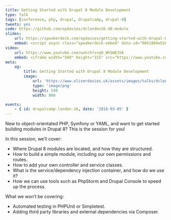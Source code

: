 ```yaml
---
title: Getting Started with Drupal 8 Module Development
type: Talk
tags: [conference, php, drupal, drupalcamp, drupal-8]
tweets: yes
code: https://github.com/opdavies/dclondon16-d8-module
slides:
    url: https://speakerdeck.com/opdavies/getting-started-with-drupal-8-module-development
    embed: <script async class="speakerdeck-embed" data-id="0041804e52664d12a8e31cd118264813" data-ratio="1.77777777777778" src="//speakerdeck.com/assets/embed.js"></script>
video:
    url: https://www.youtube.com/watch?v=qO_Wh5WE3VA
    embed: <iframe width="560" height="315" src="https://www.youtube.com/embed/qO_Wh5WE3VA" frameborder="0" allowfullscreen></iframe>
meta:
    og:
        title: Getting Started with Drupal 8 Module Development
        image:
            url: 'https://www.oliverdavies.uk/assets/images/talks/dclondon16.png'
            type: 'image/png'
            height: 540
            width: 960

events:
    - { id: drupalcamp-london-16, date: '2016-03-05' }
---
```

New to object-orientated PHP, Symfony or YAML, and want to get started building modules in Drupal 8? This is the session for you!

In this session, we’ll cover:

* Where Drupal 8 modules are located, and how they are structured.
* How to build a simple module, including our own permissions and routes.
* How to add your own controller and service classes.
* What is the service/dependency injection container, and how do we use it?
* How we can use tools such as PhpStorm and Drupal Console to speed up the process.

What we won’t be covering:

* Automated testing in PHPUnit or Simpletest.
* Adding third party libraries and external dependencies via Composer.
